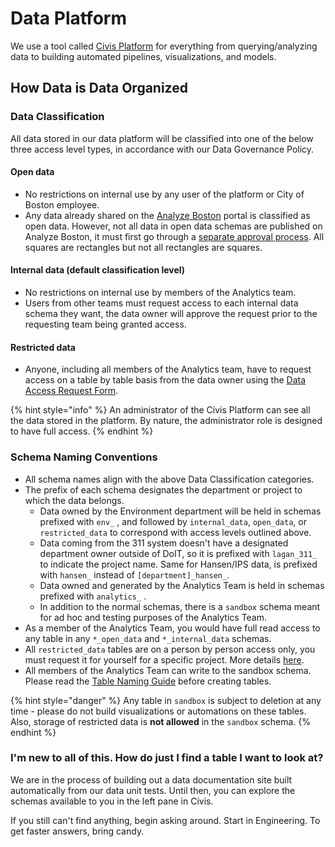 # Data Platform

We use a tool called [Civis Platform](tools/civis-platform.md) for everything from querying/analyzing data to building automated pipelines, visualizations, and models.

## How Data is Data Organized

### **Data Classification**

All data stored in our data platform will be classified into one of the below three access level types, in accordance with our Data Governance Policy. 

####     Open data

* No restrictions on internal use by any user of the platform or City of Boston employee. 
* Any data already shared on the [Analyze Boston](open-data.md) portal is classified as open data. However, not all data in open data schemas are published on Analyze Boston, it must first go through a [separate approval process](https://bostonopendata.knack.com/opendataapprovalpublication#processoverview/). All squares are rectangles but not all rectangles are squares.

####     Internal data \(default classification level\)

* No restrictions on internal use by members of the Analytics team.
* Users from other teams must request access to each internal data schema they want, the data owner will approve the request prior to the requesting team being granted access. 

####     Restricted data

* Anyone, including all members of the Analytics team, have to request access on a table by table basis from the data owner using the [Data Access Request Form](https://bostonopendata.knack.com/DAR#home/). 

{% hint style="info" %}
An administrator of the Civis Platform can see all the data stored in the platform. By nature, the administrator role is designed to have full access.
{% endhint %}

### Schema Naming Conventions

* All schema names align with the above Data Classification categories. 
* The prefix of each schema designates the department or project to which the data belongs. 
  * Data owned by the Environment department will be held in schemas prefixed with `env_` , and followed by `internal_data`, `open_data`, or `restricted_data` to correspond with access levels outlined above. 
  * Data coming from the 311 system doesn't have a designated department owner outside of DoIT, so it is prefixed with `lagan_311_` to indicate the project name. Same for Hansen/IPS data, is prefixed with `hansen_` instead of `[department]_hansen_`. 
  * Data owned and generated by the Analytics Team is held in schemas prefixed with `analytics_` . 
  * In addition to the normal schemas, there is a `sandbox` schema meant for ad hoc and testing purposes of the Analytics Team.
* As a member of the Analytics Team, you would have full read access to any table in any `*_open_data` and `*_internal_data` schemas. 
* All `restricted_data` tables are on a person by person access only, you must request it for yourself for a specific project. More details [here](). 
* All members of the Analytics Team can write to the sandbox schema. Please read the [Table Naming Guide]() before creating tables.

{% hint style="danger" %}
Any table in `sandbox` is subject to deletion at any time - please do not build visualizations or automations on these tables. Also, storage of restricted data is **not allowed** in the `sandbox` schema.
{% endhint %}

### I'm new to all of this. How do just I find a table I want to look at? 

We are in the process of building out a data documentation site built automatically from our data unit tests. Until then, you can explore the schemas available to you in the left pane in Civis.

If you still can't find anything, begin asking around. Start in Engineering. To get faster answers, bring candy.

